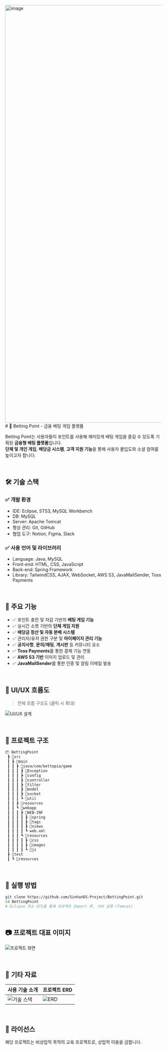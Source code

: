 <img width="2559" height="1341" alt="image" src="https://github.com/user-attachments/assets/1f542571-d69b-47e9-b3dd-6c936d395976" /># 🎯 Betting Point - 금융 베팅 게임 플랫폼

Betting Point는 사용자들이 포인트를 사용해 재미있게 배팅 게임을 즐길 수 있도록 기획된 **금융형 배팅 플랫폼**입니다.  
**단체 및 개인 게임**, **배당금 시스템**, **고객 지원 기능**을 통해 사용자 몰입도와 소셜 참여를 높이고자 합니다.

<br/>

## 🛠️ 기술 스택

### ✅ 개발 환경
- IDE: Eclipse, STS3, MySQL Workbench
- DB: MySQL
- Server: Apache Tomcat
- 형상 관리: Git, GitHub
- 협업 도구: Notion, Figma, Slack

### ✅ 사용 언어 및 라이브러리
- Language: Java, MySQL  
- Front-end: HTML, CSS, JavaScript  
- Back-end: Spring Framework  
- Library: TailwindCSS, AJAX, WebSocket, AWS S3, JavaMailSender, Toss Payments  

<br/>

## 📌 주요 기능

- ✅ 포인트 충전 및 차감 기반의 **베팅 게임 기능**
- ✅ 실시간 소켓 기반의 **단체 게임 지원**
- ✅ **배당금 정산 및 자동 분배 시스템**
- ✅ 관리자/유저 권한 구분 및 **마이페이지 관리 기능**
- ✅ **공지사항**, **문의/채팅**, **게시판** 등 커뮤니티 요소
- ✅ **Toss Payments**를 통한 결제 기능 연동
- ✅ **AWS S3 기반** 이미지 업로드 및 관리
- ✅ **JavaMailSender**를 통한 인증 및 알림 이메일 발송

<br/>

## 🧩 UI/UX 흐름도

> 전체 흐름 구조도 (클릭 시 확대)

![UI/UX 설계](https://bettopia-s3-bucket.s3.ap-northeast-2.amazonaws.com/677bb5f5-eac4-485b-a561-5782323c8340.png)

<br/>

## 📁 프로젝트 구조

```bash
📦 BettingPoint
 ┣ 📂src
 ┃ ┣ 📂main
 ┃ ┃ ┣ 📂java/com/bettopia/game
 ┃ ┃ ┃ ┣ 📂Exception
 ┃ ┃ ┃ ┣ 📂config
 ┃ ┃ ┃ ┣ 📂controller
 ┃ ┃ ┃ ┣ 📂filter
 ┃ ┃ ┃ ┣ 📂model
 ┃ ┃ ┃ ┣ 📂socket
 ┃ ┃ ┃ ┗ 📂util
 ┃ ┃ ┣ 📂resources
 ┃ ┃ ┗ 📂webapp
 ┃ ┃ ┃ ┣ 📂WEB-INF
 ┃ ┃ ┃ ┃ ┣ 📂spring
 ┃ ┃ ┃ ┃ ┣ 📂tags
 ┃ ┃ ┃ ┃ ┣ 📂views
 ┃ ┃ ┃ ┃ ┗ web.xml
 ┃ ┃ ┃ ┗ 📂resources
 ┃ ┃ ┃ ┃ ┣ 📂css
 ┃ ┃ ┃ ┃ ┣ 📂images
 ┃ ┃ ┃ ┃ ┗ 📂js
 ┣ 📂test
 ┃ ┗ 📂resources
````

<br/>

## 🚀 실행 방법

```bash
git clone https://github.com/SinhanDS-Project/BettingPoint.git
cd BettingPoint
# Eclipse 또는 STS를 통해 프로젝트 Import 후, 서버 실행 (Tomcat)
```

<br/>

## 📷 프로젝트 대표 이미지
![프로젝트 화면](https://bettopia-s3-bucket.s3.ap-northeast-2.amazonaws.com/BettingPointMainPage.png)

<br/>

## 📸 기타 자료

| 사용 기술 소개                                                    | 프로젝트 ERD                                                       |
| ----------------------------------------------------------- | ------------------------------------------------------------ |
| ![기술 스택](https://bettopia-s3-bucket.s3.ap-northeast-2.amazonaws.com/81902cf1-a55a-46e0-ac81-f1794833fbb4.png) | ![ERD](https://bettopia-s3-bucket.s3.ap-northeast-2.amazonaws.com/11f352f7-e42f-4985-8407-88f5cfccdef2.png) |

<br/>

## 📄 라이선스

해당 프로젝트는 비상업적 목적의 교육 프로젝트로, 상업적 이용을 금합니다.
